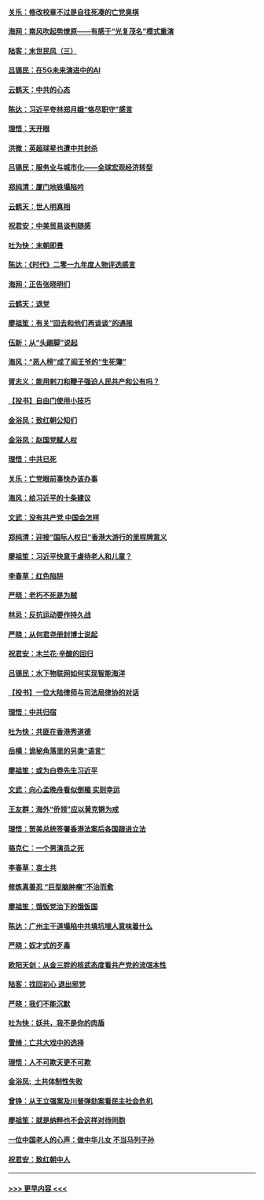 #### [关乐：修改校章不过是自往死凑的亡党臭棋](../pages/nsc993/n11735097.md?t=12210122) 
#### [海网：南风吹起势燎原——有感于“光复茂名”模式重演](../pages/nsc993/n11732308.md?t=12210122) 
#### [陆客：末世民风（三）](../pages/nsc993/n11732211.md?t=12210122) 
#### [吕锡民：在5G未来演进中的AI](../pages/nsc993/n11730010.md?t=12210122) 
#### [云鹤天：中共的心态](../pages/nsc993/n11729906.md?t=12210122) 
#### [陈达：习近平夸林郑月娥“恪尽职守”感言](../pages/nsc993/n11729881.md?t=12210122) 
#### [理悟：天开眼](../pages/nsc993/n11729699.md?t=12210122) 
#### [洪微：英超球星也遭中共封杀](../pages/nsc993/n11727243.md?t=12210122) 
#### [吕锡民：服务业与城市化——全球宏观经济转型](../pages/nsc993/n11725845.md?t=12210122) 
#### [郑纯清：厦门地铁塌陷吟](../pages/nsc993/n11725813.md?t=12210122) 
#### [云鹤天：世人明真相](../pages/nsc993/n11725621.md?t=12210122) 
#### [祝君安：中美贸易谈判随感](../pages/nsc993/n11725609.md?t=12210122) 
#### [吐为快：末朝即景](../pages/nsc993/n11723365.md?t=12210122) 
#### [陈达：《时代》二零一九年度人物评选感言](../pages/nsc993/n11723337.md?t=12210122) 
#### [海网：正告张晓明们](../pages/nsc993/n11723228.md?t=12210122) 
#### [云鹤天：退党](../pages/nsc993/n11723056.md?t=12210122) 
#### [廖祖笙：有关“回去和他们再谈谈”的通报](../pages/nsc993/n11722442.md?t=12210122) 
#### [伍新：从“头踢脚”说起](../pages/nsc993/n11722429.md?t=12210122) 
#### [海风：“恶人榜”成了阎王爷的“生死簿”](../pages/nsc993/n11722272.md?t=12210122) 
#### [胥志义：能用剌刀和鞭子强迫人民共产和公有吗？](../pages/nsc993/n11720569.md?t=12210122) 
#### [【投书】自由门使用小技巧](../pages/nsc993/n11720180.md?t=12210122) 
#### [金浴凤：致红朝公知们](../pages/nsc993/n11720563.md?t=12210122) 
#### [金浴凤：赵国党赋人权](../pages/nsc993/n11720533.md?t=12210122) 
#### [理悟：中共已死](../pages/nsc993/n11720233.md?t=12210122) 
#### [关乐：亡党眼前事快办该办事](../pages/nsc993/n11719160.md?t=12210122) 
#### [海风：给习近平的十条建议](../pages/nsc993/n11717616.md?t=12210122) 
#### [文武：没有共产党 中国会怎样](../pages/nsc993/n11717584.md?t=12210122) 
#### [郑纯清：迎接“国际人权日”香港大游行的里程牌意义](../pages/nsc993/n11717417.md?t=12210122) 
#### [廖祖笙：习近平快意于虐待老人和儿童？](../pages/nsc993/n11715313.md?t=12210122) 
#### [李春草：红色陷阱](../pages/nsc993/n11715029.md?t=12210122) 
#### [严晓：老朽不死是为贼](../pages/nsc993/n11712910.md?t=12210122) 
#### [林忌：反抗运动要作持久战](../pages/nsc993/n11712623.md?t=12210122) 
#### [严晓：从何君尧册封博士说起](../pages/nsc993/n11712465.md?t=12210122) 
#### [祝君安：木兰花·辛酸的回归](../pages/nsc993/n11712381.md?t=12210122) 
#### [吕锡民：水下物联网如何实现智能海洋](../pages/nsc993/n11711158.md?t=12210122) 
#### [【投书】一位大陆律师与司法局律协的对话](../pages/nsc993/n11709675.md?t=12210122) 
#### [理悟：中共归宿](../pages/nsc993/n11710059.md?t=12210122) 
#### [吐为快：共匪在香港秀道德](../pages/nsc993/n11709979.md?t=12210122) 
#### [岳横：诡秘角落里的另类“语言”](../pages/nsc993/n11709792.md?t=12210122) 
#### [廖祖笙：或为白卷先生习近平](../pages/nsc993/n11708330.md?t=12210122) 
#### [文武：向心孟晚舟看似倒楣 实则幸运](../pages/nsc993/n11708236.md?t=12210122) 
#### [王友群：海外“侨领”应以黄克锵为戒](../pages/nsc993/n11706176.md?t=12210122) 
#### [理悟：贺美总统签署香港法案后各国跟进立法](../pages/nsc993/n11706853.md?t=12210122) 
#### [骆克仁：一个男演员之死](../pages/nsc993/n11706677.md?t=12210122) 
#### [李春草：哀土共](../pages/nsc993/n11706255.md?t=12210122) 
#### [修炼真善忍 “巨型脑肿瘤”不治而愈](../pages/nsc993/n11705340.md?t=12210122) 
#### [廖祖笙：饿饭党治下的饿饭国](../pages/nsc993/n11705085.md?t=12210122) 
#### [陈达：广州主干道塌陷中共填坑埋人意味着什么](../pages/nsc993/n11705046.md?t=12210122) 
#### [严晓：奴才式的歹毒](../pages/nsc993/n11704826.md?t=12210122) 
#### [欧阳天剑：从金三胖的核武态度看共产党的流氓本性](../pages/nsc993/n11702238.md?t=12210122) 
#### [陆客：找回初心 退出邪党](../pages/nsc993/n11702213.md?t=12210122) 
#### [严晓：我们不能沉默](../pages/nsc993/n11702110.md?t=12210122) 
#### [吐为快：妖共，我不是你的肉盾](../pages/nsc993/n11701366.md?t=12210122) 
#### [雪绮：亡共大戏中的选择](../pages/nsc993/n11699922.md?t=12210122) 
#### [理悟：人不可欺天更不可欺](../pages/nsc993/n11699657.md?t=12210122) 
#### [金浴凤:  土共体制性失败](../pages/nsc993/n11699361.md?t=12210122) 
#### [曾铮：从王立强案及川普弹劾案看民主社会危机](../pages/nsc993/n11699318.md?t=12210122) 
#### [廖祖笙：就是纳粹也不会这样对待同胞](../pages/nsc993/n11697658.md?t=12210122) 
#### [一位中国老人的心声：做中华儿女 不当马列子孙](../pages/nsc993/n11697525.md?t=12210122) 
#### [祝君安：致红朝中人](../pages/nsc993/n11697518.md?t=12210122) 

----
#### [ >>> 更早内容 <<< ](../indexes/nsc993-earlier.md)
